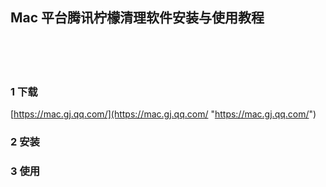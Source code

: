 ## Mac 平台腾讯柠檬清理软件安装与使用教程  


​    
​    
​    

### 1 下载  

[https://mac.gj.qq.com/](https://mac.gj.qq.com/ "https://mac.gj.qq.com/")  

### 2 安装  



### 3 使用  

